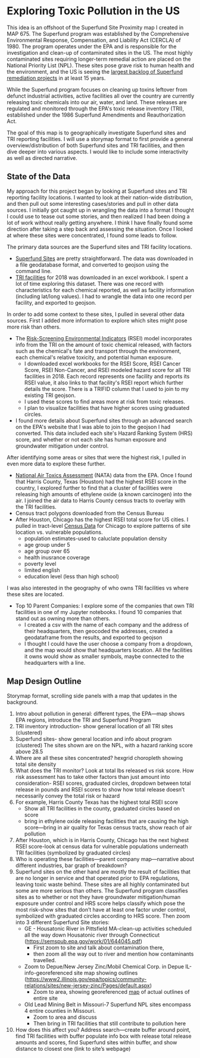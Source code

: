# Exploring Toxic Pollution in the US

This idea is an offshoot of the Superfund Site Proximity map I created in MAP 675. The Superfund program was established by the Comprehensive Environmental Response, Compensation, and Liability Act (CERCLA) of 1980. The program operates under the EPA and is responsible for the investigation and clean-up of contaminated sites in the US. The most highly contaminated sites requiring longer-term remedial action are placed on the National Priority List (NPL). These sites pose grave risk to human health and the environment, and the US is seeing the [largest backlog of Superfund remediation projects](https://www.latimes.com/world-nation/story/2020-01-04/backlog-of-toxic-superfund-clean-ups-grows-under-trump) in at least 15 years.

While the Superfund program focuses on cleaning up toxins leftover from defunct industrial activities, active facilities all over the country are currently releasing toxic chemicals into our air, water, and land. These releases are regulated and monitored through the EPA's toxic release inventory (TRI), established under the 1986 Superfund Amendments and Reauthorization Act. 

The goal of this map is to geographically investigate Superfund sites and TRI reporting facilities. I will use a storymap format to first provide a general overview/distribution of both Superfund sites and TRI facilities, and then dive deeper into various aspects. I would like to include some interactivity as well as directed narrative.

## State of the Data

My approach for this project began by looking at Superfund sites and TRI reporting facility locations. I wanted to look at their nation-wide distribution, and then pull out some interesting cases/stories and pull in other data sources. I initially got caught up in wrangling the data into a format I thought I could use to tease out some stories, and then realized I had been doing a lot of work without really getting anywhere. I think I have finally found some direction after taking a step back and assessing the situation. Once I looked at where these sites were concentrated, I found some leads to follow.

The primary data sources are the Superfund sites and TRI facility locations. 

- [Superfund Sites](https://catalog.data.gov/dataset/superfund-sites1e8f4) are pretty straightforward. The data was downloaded in a file geodatabase format, and converted to geojson using the command line.
- [TRI facilities](https://www.epa.gov/toxics-release-inventory-tri-program/tri-basic-data-files-calendar-years-1987-2018) for 2018 was downloaded in an excel workbook. I spent a lot of time exploring this dataset. There was one record with characteristics for each chemical reported, as well as facility information (including lat/long values). I had to wrangle the data into one record per facility, and exported to geojson.

In order to add some context to these sites, I pulled in several other data sources. First I added more information to explore which sites might pose more risk than others.
- The [Risk-Screening Environmental Indicators](https://edap.epa.gov/public/extensions/EasyRSEI/EasyRSEI.html) (RSEI) model incorporates info from the TRI on the amount of toxic chemical released, with factors such as the chemical's fate and transport through the environment, each chemical's relative toxicity, and potential human exposure.
    - I downloaded excel workbooks for the RSEI Score, RSEI Cancer Score, RSEI Non-Cancer, and RSEI modeled hazard score for all TRI facilities in 2018. Each record represents one facility and reports its RSEI value, it also links to that facility's RSEI report which further details the score. There is a TRIFID column that I used to join to my existing TRI geojson.
    - I used these scores to find areas more at risk from toxic releases.
    - I plan to visualize facilities that have higher scores using graduated circles.
- I found more details about Superfund sites through an advanced search on the EPA's website that I was able to join to the geojson I had converted. This data included each site's Hazard Ranking System (HRS) score, and whether or not each site has human exposure and groundwater mitigation under control.

After identifying some areas or sites that were the highest risk, I pulled in even more data to explore these further.

- [National Air Toxics Assessment](https://www.epa.gov/national-air-toxics-assessment/2014-national-air-toxics-assessment) (NATA) data from the EPA. Once I found that Harris County, Texas (Houston) had the highest RSEI score in the country, I explored further to find that a cluster of facilities were releasing high amounts of ethylene oxide (a known carcinogen) into the air. I joined the air data to Harris County census tracts to overlay with the TRI facilities.
- Census tract polygons downloaded from the Census Bureau
- After Houston, Chicago has the highest RSEI total score for US cities. I pulled in tract-level [Census Data](https://data.census.gov/cedsci/) for Chicago to explore patterns of site location vs. vulnerable populations.
    - population estimates-used to caluclate population density
    - age group under 5
    - age group over 65
    - health inusrance coverage
    - poverty level
    - limited english
    - education level (less than high school)

I was also interested in the geography of who owns TRI facilities vs where these sites are located.
- Top 10 Parent Companies: I explore some of the companies that own TRI facilities in one of my Jupyter notebooks. I found 10 companies that stand out as owning more than others.
    - I created a csv with the name of each company and the address of their headquarters, then geocoded the addresses, created a geodataframe from the results, and exported to geojson
    - I thought I could have the user choose a company from a dropdown, and the map would show that headquarters location. All the facilities it owns would show as smaller symbols, maybe connected to the headquarters with a line. 

## Map Design Outline

Storymap format, scrolling side panels with a map that updates in the background.

1.	Intro about pollution in general: different types, the EPA—map shows EPA regions, introduce the TRI and Superfund Program
2.	TRI inventory introduction- show general location of all TRI sites (clustered)
3.	Superfund sites- show general location and info about program (clustered) The sites shown are on the NPL, with a hazard ranking score above 28.5
4.	Where are all these sites concentrated? hexgrid choropleth showing total site density
5.	What does the TRI monitor? Look at total lbs released vs risk score. How risk assessment has to take other factors than just amount into consideration- RSEI scores, graduated circles, dropdown between total release in pounds and RSEI scores to show how total release doesn’t necessarily convey the total risk or hazard
6.	For example, Harris County Texas has the highest total RSEI score
    - Show all TRI facilities in the county, graduated circles based on score
    - bring in ethylene oxide releasing facilities that are causing the high score—bring in air quality for Texas census tracts, show reach of air pollution
7.	After Houston, which is in Harris County, Chicago has the next highest RSEI score-look at census data for vulnerable populations underneath TRI facilities (symbolized by graduated circles)
8.	Who is operating these facilities—parent company map—narrative about different industries, bar graph of breakdown? 
9.	Superfund sites on the other hand are mostly the result of facilities that are no longer in service and that operated prior to EPA regulations, leaving toxic waste behind. These sites are all highly contaminated but some are more serious than others. The Superfund program classifies sites as to whether or not they have groundwater mitigation/human exposure under control and HRS score helps classify which pose the most risk-show sites that don’t have at least one factor under control, symbolized with graduated circles according to HRS score. Then zoom into 3 different Superfund Site stories:
    - GE - Housatonic River in Pittsfield MA-clean-up activities scheduled all the way down Housatonic river through Connecticut (https://semspub.epa.gov/work/01/644045.pdf)
        - First zoom to site and talk about contamination there,
        - then zoom all the way out to river and mention how contaminants travelled.
    - Zoom to Depue/New Jersey Zinc/Mobil Chemical Corp. in Depue IL-info-georeferenced site map showing outlines (https://www2.illinois.gov/epa/topics/community-relations/sites/new-jersey-zinc/Pages/default.aspx)
        - Zoom to area, showing georeferenced [map](https://www2.illinois.gov/epa/Documents/iepa/community-relations/new-jersey-zinc/site-map.pdf) of actual outlines of entire site
    - Old Lead Mining Belt in Missouri-7 Superfund NPL sites encompass 4 entire counties in Missouri.
        - Zoom to area and discuss
        - Then bring in TRI facilities that still contribute to pollution here
10.	How does this affect you? Address search—create buffer around point, find TRI facilities with buffer populate info box with release total release amounts and scores, find Superfund sites within buffer, and show distance to closest one (link to site’s webpage)
